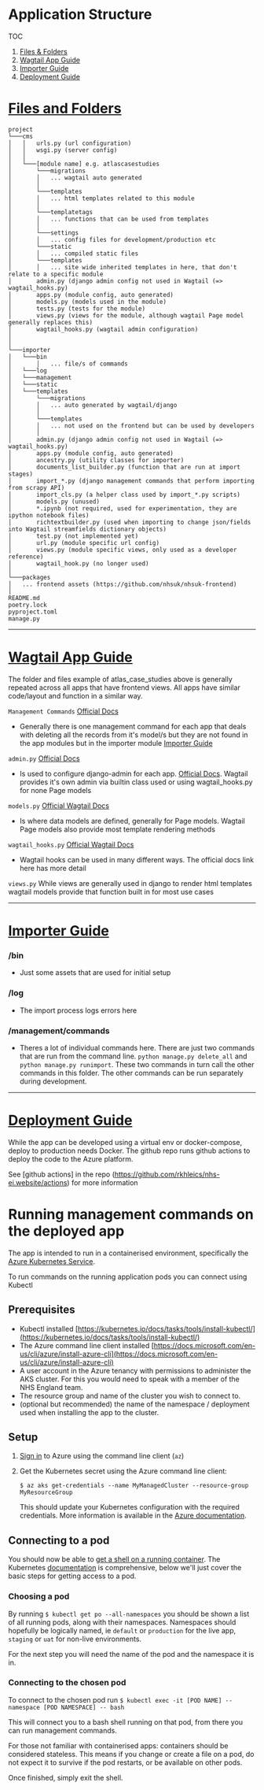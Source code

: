 # Application Structure

TOC

1. [Files & Folders](#ff)
2. [Wagtail App Guide](#wag)
3. [Importer Guide](#ig)
4. [Deployment Guide](#dg)

# [Files and Folders](#ff)

```
project
└───cms
│   │   urls.py (url configuration)
│   │   wsgi.py (server config)
│   │
│   └───[module name] e.g. atlascasestudies
│       └───migrations
│       │   ... wagtail auto generated
│       │
│       └───templates
│       │   ... html templates related to this module
│       │
│       └───templatetags
│       │   ... functions that can be used from templates
│       │
│       └───settings
│       │   ... config files for development/production etc
│       └───static
│       │   ... compiled static files
│       └───templates
│       │   ... site wide inherited templates in here, that don't relate to a specific module
│       admin.py (django admin config not used in Wagtail (=> wagtail_hooks.py)
│       apps.py (module config, auto generated)
│       models.py (models used in the module)
│       tests.py (tests for the module)
│       views.py (views for the module, although wagtail Page model generally replaces this)
│       wagtail_hooks.py (wagtail admin configuration)
│
│
└───importer
│   └───bin
│       │   ... file/s of commands
│   └───log
│   └───management
│   └───static
│   └───templates
│       └───migrations
│       │   ... auto generated by wagtail/django
│       │
│       └───templates
│       │   ... not used on the frontend but can be used by developers
│       │
│       admin.py (django admin config not used in Wagtail (=> wagtail_hooks.py)
│       apps.py (module config, auto generated)
│       ancestry.py (utility classes for importer)
│       documents_list_builder.py (function that are run at import stages)
│       import_*.py (django management commands that perform importing from scrapy API)
│       import_cls.py (a helper class used by import_*.py scripts)
│       models.py (unused)
│       *.ipynb (not required, used for experimentation, they are ipython notebook files)
│       richtextbuilder.py (used when importing to change json/fields into Wagtail streamfields dictionary objects)
│       test.py (not implemented yet)
│       url.py (module specific url config)
│       views.py (module specific views, only used as a developer reference)
│       wagtail_hook.py (no longer used)
│
└───packages
│   ... frontend assets (https://github.com/nhsuk/nhsuk-frontend)
│
README.md
poetry.lock
pyproject.toml
manage.py
```

---

# [Wagtail App Guide](#wag)

The folder and files example of atlas_case_studies above is generally repeated across all apps that have frontend views. All apps have similar code/layout and function in a similar way.

`Management Commands` [Official Docs](https://docs.djangoproject.com/en/3.1/howto/custom-management-commands/)

- Generally there is one management command for each app that deals with deleting all the records from it's model/s but they are not found in the app modules but in the importer module [Importer Guide](#ig)

`admin.py` [Official Docs](https://docs.djangoproject.com/en/3.1/ref/contrib/admin/)

- Is used to configure django-admin for each app. [Official Docs](https://docs.djangoproject.com/en/3.1/ref/contrib/admin/). Wagtail provides it's own admin via builtin class used or using wagtail_hooks.py for none Page models

`models.py` [Official Wagtail Docs](https://docs.wagtail.io/en/v2.10.2/topics/pages.html)

- Is where data models are defined, generally for Page models. Wagtail Page models also provide most template rendering methods

`wagtail_hooks.py` [Official Wagtail Docs](https://docs.wagtail.io/en/v2.10.2/reference/contrib/modeladmin/index.html)

- Wagtail hooks can be used in many different ways. The official docs link here has more detail

`views.py` While views are generally used in django to render html templates wagtail models provide that function built in for most use cases

---

# [Importer Guide](#ig)

### /bin

- Just some assets that are used for initial setup

### /log

- The import process logs errors here

### /management/commands

- Theres a lot of individual commands here. There are just two commands that are run from the command line. `python manage.py delete_all` and `python manage.py runimport`. These two commands in turn call the other commands in this folder. The other commands can be run separately during development.

---

# [Deployment Guide](#dg)

While the app can be developed using a virtual env or docker-compose, deploy to production needs Docker. The github repo runs github actions to deploy the code to the Azure platform.

See [github actions] in the repo (https://github.com/rkhleics/nhs-ei.website/actions) for more information

# Running management commands on the deployed app

The app is intended to run in a containerised environment, specifically the [Azure Kubernetes Service]().

To run commands on the running application pods you can connect using Kubectl

## Prerequisites

- Kubectl installed [https://kubernetes.io/docs/tasks/tools/install-kubectl/](https://kubernetes.io/docs/tasks/tools/install-kubectl/)
- The Azure command line client installed [https://docs.microsoft.com/en-us/cli/azure/install-azure-cli](https://docs.microsoft.com/en-us/cli/azure/install-azure-cli)
- A user account in the Azure tenancy with permissions to administer the AKS cluster. For this you would need to speak with a member of the NHS England team.
- The resource group and name of the cluster you wish to connect to.
- (optional but recommended) the name of the namespace / deployment used when installing
  the app to the cluster.

## Setup

1. [Sign in](https://docs.microsoft.com/en-us/cli/azure/authenticate-azure-cli) to Azure using the command line client (`az`)
2. Get the Kubernetes secret using the Azure command line client:

   ```
   $ az aks get-credentials --name MyManagedCluster --resource-group MyResourceGroup
   ```

   This should update your Kubernetes configuration with the required credentials.
   More information is available in the [Azure documentation](https://docs.microsoft.com/en-us/cli/azure/aks?view=azure-cli-latest#az_aks_get_credentials).

## Connecting to a pod

You should now be able to [get a shell on a running container](https://kubernetes.io/docs/tasks/debug-application-cluster/get-shell-running-container/).
The Kubernetes [documentation](https://kubernetes.io/docs/home/) is comprehensive, below we'll just cover the basic steps for getting access to a pod.

### Choosing a pod

By running `$ kubectl get po --all-namespaces` you should be shown a list of all running
pods, along with their namespaces. Namespaces should hopefully be logically named, ie `default` or `production` for the live app, `staging` or `uat` for non-live environments.

For the next step you will need the name of the pod and the namespace it is in.

### Connecting to the chosen pod

To connect to the chosen pod run `$ kubectl exec -it [POD NAME] --namespace [POD NAMESPACE] -- bash`

This will connect you to a bash shell running on that pod, from there you can run
management commands.

For those not familiar with containerised apps: containers should be considered stateless.
This means if you change or create a file on a pod, do not expect it to survive if the
pod restarts, or be available on other pods.

Once finished, simply exit the shell.
